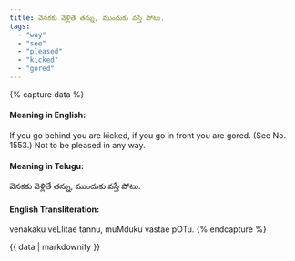 ```yaml
---
title: వెనకకు వెళ్లితే తన్ను, ముందుకు వస్తే పోటు.
tags:
  - "way"
  - "see"
  - "pleased"
  - "kicked"
  - "gored"
---
```


{% capture data %}
#### Meaning in English:
If you go behind you are kicked, if you go in front you are gored.
(See No. 1553.)
Not to be pleased in any way.

#### Meaning in Telugu:
వెనకకు వెళ్లితే తన్ను, ముందుకు వస్తే పోటు.

#### English Transliteration:
venakaku veLlitae tannu, muMduku vastae pOTu.
{% endcapture %}

{{ data | markdownify }}

